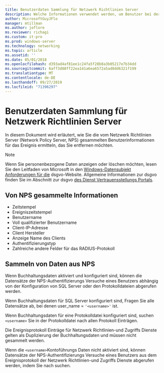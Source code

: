 ```yaml
---
title: Benutzerdaten Sammlung für Netzwerk Richtlinien Server
description: Welche Informationen verwendet werden, um Benutzer bei der Authentifizierung von Benutzern durch den Netzwerk Richtlinien Server unter Windows Server 2016 zu unterstützen.
author: MicrosoftGuyJFlo
manager: mtillman
ms.author: joflore
ms.reviewer: richagi
ms.custom: it-pro
ms.prod: windows-server
ms.technology: networking
ms.topic: article
ms.assetid: ''
ms.date: 05/01/2018
ms.openlocfilehash: d393ad4af81ee1c24fa5f28b8a3b05217e7b34dd
ms.sourcegitcommit: 6aff3d88ff22ea141a6ea6572a5ad8dd6321f199
ms.translationtype: MT
ms.contentlocale: de-DE
ms.lasthandoff: 09/27/2019
ms.locfileid: "71396297"
---
```

# <a name="network-policy-server-user-data-collection"></a>Benutzerdaten Sammlung für Netzwerk Richtlinien Server

In diesem Dokument wird erläutert, wie Sie die vom Netzwerk Richtlinien Server (Network Policy Server, NPS) gesammelten Benutzerinformationen für das Ereignis ermitteln, das Sie entfernen möchten.

>[!Note]
>Wenn Sie personenbezogene Daten anzeigen oder löschen möchten, lesen Sie den Leitfaden von Microsoft in den [Windows-Datensubjekt Anforderungen für die](https://docs.microsoft.com/microsoft-365/compliance/gdpr-dsr-windows) dsgvo-Website. Allgemeine Informationen zur dsgvo finden Sie im Abschnitt zur dsgvo [des Dienst Vertrauensstellungs Portals](https://servicetrust.microsoft.com/ViewPage/GDPRGetStarted).

## <a name="information-collected-by-nps"></a>Von NPS gesammelte Informationen

- Zeitstempel
- Ereigniszeitstempel
- Benutzername
- Voll qualifizierter Benutzername
- Client-IP-Adresse
- Client Hersteller
- Anzeige Name des Clients
- Authentifizierungstyp
- Zahlreiche andere Felder für das RADIUS-Protokoll

## <a name="gather-data-from-nps"></a>Sammeln von Daten aus NPS

Wenn Buchhaltungsdaten aktiviert und konfiguriert sind, können die Datensätze der NPS-Authentifizierungs Versuche eines Benutzers abhängig von der Konfiguration von SQL Server oder den Protokolldateien abgerufen werden. 

Wenn Buchhaltungsdaten für SQL Server konfiguriert sind, Fragen Sie alle Datensätze ab, bei denen user_name = `'<username>'` ist.

Wenn Buchhaltungsdaten für eine Protokolldatei konfiguriert sind, suchen `<username>` Sie in der Protokolldatei nach allen Protokoll Einträgen.

Die Ereignisprotokoll Einträge für Netzwerk Richtlinien-und Zugriffs Dienste gelten als Duplizierung der Buchhaltungsdaten und müssen nicht gesammelt werden.

Wenn die `<username>`Kontoführungs Daten nicht aktiviert sind, können Datensätze der NPS-Authentifizierungs Versuche eines Benutzers aus dem Ereignisprotokoll der Netzwerk Richtlinien-und Zugriffs Dienste abgerufen werden, indem Sie nach suchen.
